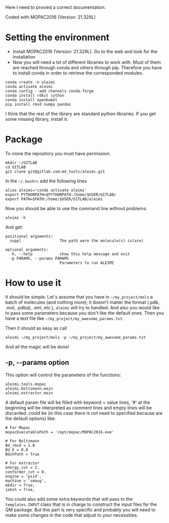 Here I need to provied a correct documentation.

Coded with  MOPAC2016 (Version: 21.329L)

# Setting the environment
 * Install MOPAC2016 (Version: 21.329L). Go to the web and look for the installation
 * Now you will need a lot of different libraries to work with. Must of them are reached through conda and others through pip. Therefore you have to install conda in order to retrieve the corresponded modules.

```
conda create -n aleimi
conda activate aleimi
conda config --add channels conda-forge
conda install rdkit cython
conda install openbabel
pip install rmsd numpy pandas 
```

I think that the rest of the library are standard python libraries. If you get some missing library, install it.
# Package
To clone the repository you must have permission.
```
mkdir ~/GITLAB
cd GITLAB
git clone git@gitlab.com:md_tools/aleimi.git
```
In the `~/.bashrc` add the following lines
```
alias aleimi='conda activate aleimi'
export PYTHONPATH=$PYTHONPATH:/home/$USER/GITLAB/
export PATH=$PATH:/home/$USER/GITLAB/aleimi
```
Now you should be able to use the command line without problems:

`aleimi -h`

And get:
```
positional arguments:
  suppl                 The path were the molecule(s) is(are)

optional arguments:
  -h, --help            show this help message and exit
  -p PARAMS, --params PARAMS
                        Parameters to run ALEIMI
```
# How to use it
It should be simple. Let's assume that you have in `~/my_project/mols` a batch of molecules (and nothing more); it doesn't matter the format (.pdb, .mol, .pdbqt, .smi, etc.), `aleimi` will try to handled. And also you would like to pass some parameters because you don't like the default ones. Then you have a text file like `~/my_project/my_awesome_params.txt`.

Then it should as easy as call
```
aleimi ~/my_project/mols -p ~/my_project/my_awesome_params.txt
```
And all the magic will be done!

## -p, --params option
This option will control the parameters of the functions:
```
aleimi.tools.mopac
aleimi.boltzmann.main
aleimi.extractor.main
```
A default param file will be filled with keyword = value lines, '#' at the beginning will be interpreted as comment lines and empty lines will be discarded. could be (in this case there is not need to specified because are the default options) like:
```
# For Mopac
mopacExecutablePath = '/opt/mopac/MOPAC2016.exe'

# For Boltzmann
Bd_rmsd = 1.0
Bd_E = 0.0
BOutPath = True

# For extractor
energy_cut = 2,
conformer_cut = 0,
engine = 'psi4',
machine = 'smaug',
mkdir = True,
jobsh = True,
```
You could also add some extra keywords that will pass to the `templates.INPUT` class that is in charge to construct the input files for the QM package. But this part is very specific and probably you will need to make some changes in the code that adjust to your necessities.